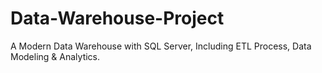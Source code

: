 # Data-Warehouse-Project
A Modern Data Warehouse with SQL Server, Including ETL Process, Data Modeling &amp; Analytics.
